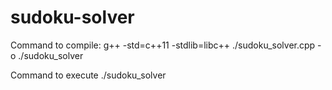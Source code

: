 # sudoku-solver

Command to compile:
g++ -std=c++11 -stdlib=libc++ ./sudoku_solver.cpp -o ./sudoku_solver

Command to execute
./sudoku_solver